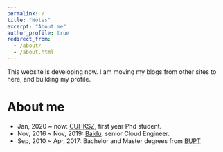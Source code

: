```yaml
---
permalink: /
title: "Notes"
excerpt: "About me"
author_profile: true
redirect_from: 
  - /about/
  - /about.html
---
```


This website is developing now. I am moving my blogs from other sites to here, and building my profile.

About me
======

* Jan, 2020 ~ now: [CUHKSZ](https://www.cuhk.edu.cn/), first year Phd student.
* Nov, 2016 ~ Nov, 2019: [Baidu](https://www.baidu.com/), senior Cloud Engineer.
* Sep, 2010 ~ Apr, 2017: Bachelor and Master degrees from [BUPT](https://www.bupt.edu.cn/)

